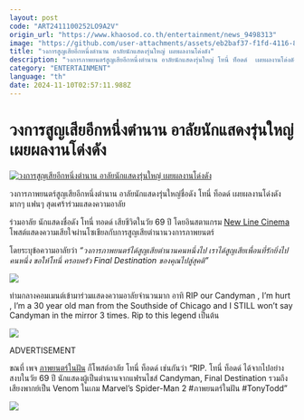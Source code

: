 ```yaml
---
layout: post
code: "ART2411100252LO9A2V"
origin_url: "https://www.khaosod.co.th/entertainment/news_9498313"
image: "https://github.com/user-attachments/assets/eb2baf37-f1fd-4116-8ad8-ef070a975c1b"
title: "วงการสูญเสียอีกหนึ่งตำนาน อาลัยนักแสดงรุ่นใหญ่ เผยผลงานโด่งดัง"
description: "วงการภาพยนตร์สูญเสียอีกหนึ่งตำนาน อาลัยนักแสดงรุ่นใหญ่ โทนี่ ท็อดด์  เผยผลงานโด่งดังแฟนๆ สุดเศร้าร่วมแสดงความอาลัย ร่วมอาลัย นักแสดงชื่อดัง โทนี่ ทอดด์"
category: "ENTERTAINMENT"
language: "th"
date: 2024-11-10T02:57:11.988Z
---
```


# วงการสูญเสียอีกหนึ่งตำนาน อาลัยนักแสดงรุ่นใหญ่ เผยผลงานโด่งดัง

[![วงการสูญเสียอีกหนึ่งตำนาน อาลัยนักแสดงรุ่นใหญ่ เผยผลงานโด่งดัง](https://www.khaosod.co.th/wpapp/uploads/2024/11/riptony1011679998.jpg "วงการสูญเสียอีกหนึ่งตำนาน อาลัยนักแสดงรุ่นใหญ่ เผยผลงานโด่งดัง")](https://www.khaosod.co.th/wpapp/uploads/2024/11/riptony1011679998.jpg)

วงการภาพยนตร์สูญเสียอีกหนึ่งตำนาน อาลัยนักแสดงรุ่นใหญ่ชื่อดัง โทนี่ ท็อดด์ เผยผลงานโด่งดังมากๆ แฟนๆ สุดเศร้าร่วมแสดงความอาลัย

ร่วมอาลัย นักแสดงชื่อดัง โทนี่ ทอดด์ เสียชีวิตในวัย 69 ปี โดยอินสตาแกรม [New Line Cinema](https://www.instagram.com/newlinecinema/?utm_source=ig_embed&ig_rid=2ea599a7-b1c4-429b-97d8-509d9466b22a) โพสต์แสดงความเสียใจผ่านโซเชียลกับการสูญเสียตำนานวงการภาพยนตร์

โดยระบุข้อความอาลัยว่า _“วงการภาพยนตร์ได้สูญเสียตำนานคนหนึ่งไป เราได้สูญเสียเพื่อนที่รักยิ่งไปคนหนึ่ง ขอให้โทนี่ ครอบครัว Final Destination ของคุณไปสู่สุคติ”_

[![](https://www.khaosod.co.th/wpapp/uploads/2024/11/riptony1011671.jpg)](https://www.khaosod.co.th/wpapp/uploads/2024/11/riptony1011671.jpg)

ท่ามกลางคอมเมนต์เข้ามาร่วมแสดงความอาลัยจำนวนมาก อาทิ RIP our Candyman , I’m hurt , I’m a 30 year old man from the Southside of Chicago and I STILL won’t say Candyman in the mirror 3 times. Rip to this legend เป็นต้น

[![](https://www.khaosod.co.th/wpapp/uploads/2024/11/riptony1011673.jpg)](https://www.khaosod.co.th/wpapp/uploads/2024/11/riptony1011673.jpg)

ADVERTISEMENT

ขณที่ เพจ [ภาพยนตร์ในฝัน](https://www.facebook.com/FilmsInDream) ก็โพสต์อาลัย โทนี่ ท็อดด์ เช่นกันว่า “RIP. โทนี่ ท็อดด์ ได้จากไปอย่างสงบในวัย 69 ปี นักแสดงผู้เป็นตำนานจากแฟรนไชส์ Candyman, Final Destination รวมถึงเสียงพากย์เป็น Venom ในเกม Marvel’s Spider-Man 2 #ภาพยนตร์ในฝัน #TonyTodd”

[![](https://www.khaosod.co.th/wpapp/uploads/2024/11/riptony1011672.jpg)](https://www.khaosod.co.th/wpapp/uploads/2024/11/riptony1011672.jpg)